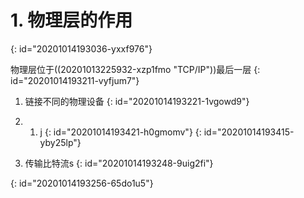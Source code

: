 # 1. 物理层的作用
{: id="20201014193036-yxxf976"}

物理层位于((20201013225932-xzp1fmo "TCP/IP"))最后一层
{: id="20201014193211-vyfjum7"}

1. 链接不同的物理设备
{: id="20201014193221-1vgowd9"}

1. 1. j
   {: id="20201014193421-h0gmomv"}
{: id="20201014193415-yby25lp"}


1. 传输比特流s
{: id="20201014193248-9uig2fi"}

{: id="20201014193256-65do1u5"}
